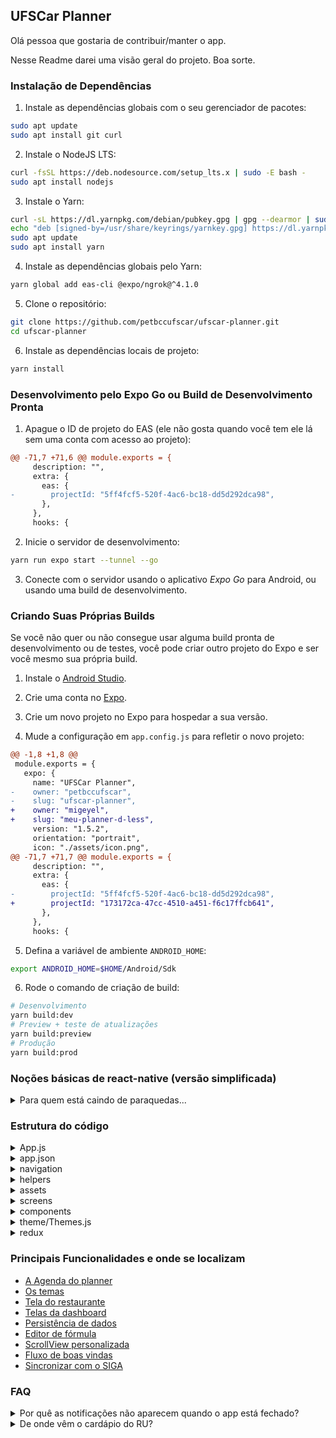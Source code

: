 ## UFSCar Planner

Olá pessoa que gostaria de contribuir/manter o app.

Nesse Readme darei uma visão geral do projeto. Boa sorte.

### Instalação de Dependências

1. Instale as dependências globais com o seu gerenciador de pacotes:

```bash
sudo apt update
sudo apt install git curl
```

2. Instale o NodeJS LTS:

```bash
curl -fsSL https://deb.nodesource.com/setup_lts.x | sudo -E bash -
sudo apt install nodejs
```

3. Instale o Yarn:

```bash
curl -sL https://dl.yarnpkg.com/debian/pubkey.gpg | gpg --dearmor | sudo tee /usr/share/keyrings/yarnkey.gpg >/dev/null
echo "deb [signed-by=/usr/share/keyrings/yarnkey.gpg] https://dl.yarnpkg.com/debian stable main" | sudo tee /etc/apt/sources.list.d/yarn.list
sudo apt update
sudo apt install yarn
```

4. Instale as dependências globais pelo Yarn:

```bash
yarn global add eas-cli @expo/ngrok@^4.1.0
```

5. Clone o repositório:

```bash
git clone https://github.com/petbccufscar/ufscar-planner.git
cd ufscar-planner
```

6. Instale as dependências locais de projeto:

```bash
yarn install
```

### Desenvolvimento pelo Expo Go ou Build de Desenvolvimento Pronta

1. Apague o ID de projeto do EAS (ele não gosta quando você tem ele lá sem uma
   conta com acesso ao projeto):

```diff
@@ -71,7 +71,6 @@ module.exports = {
     description: "",
     extra: {
       eas: {
-        projectId: "5ff4fcf5-520f-4ac6-bc18-dd5d292dca98",
       },
     },
     hooks: {
```

2. Inicie o servidor de desenvolvimento:

```bash
yarn run expo start --tunnel --go
```

3. Conecte com o servidor usando o aplicativo _Expo Go_ para Android, ou usando
   uma build de desenvolvimento.

### Criando Suas Próprias Builds

Se você não quer ou não consegue usar alguma build pronta de desenvolvimento ou
de testes, você pode criar outro projeto do Expo e ser você mesmo sua própria
build.

1. Instale o [Android Studio](https://developer.android.com/studio).

2. Crie uma conta no [Expo](https://expo.dev/).

3. Crie um novo projeto no Expo para hospedar a sua versão.

4. Mude a configuração em `app.config.js` para refletir o novo projeto:

```diff
@@ -1,8 +1,8 @@
 module.exports = {
   expo: {
     name: "UFSCar Planner",
-    owner: "petbccufscar",
-    slug: "ufscar-planner",
+    owner: "migeyel",
+    slug: "meu-planner-d-less",
     version: "1.5.2",
     orientation: "portrait",
     icon: "./assets/icon.png",
@@ -71,7 +71,7 @@ module.exports = {
     description: "",
     extra: {
       eas: {
-        projectId: "5ff4fcf5-520f-4ac6-bc18-dd5d292dca98",
+        projectId: "173172ca-47cc-4510-a451-f6c17ffcb641",
       },
     },
     hooks: {
```

5. Defina a variável de ambiente `ANDROID_HOME`:

```bash
export ANDROID_HOME=$HOME/Android/Sdk
```

6. Rode o comando de criação de build:

```bash
# Desenvolvimento
yarn build:dev
# Preview + teste de atualizações
yarn build:preview
# Produção
yarn build:prod
```

### Noções básicas de react-native (versão simplificada)

<details>
<summary>Para quem está caindo de paraquedas...</summary>

Estarei considerando que você saiba mais ou menos como funciona páginas estáticas em html.

Assim como html, react native também utiliza tags para poder construir o design a partir de uma hierarquia.

Em react native, chamamos de **componentes**, essas frações de design composta por tags. Cada componente pode ser composto de outros componentes e assim por diante.

Nesse aplicativo, estamos usando o que são chamados de **componentes funcionais**, são funcões que retornam um componente jsx (estilo tag).

_Esse tipo de componente aceita os chamados [hooks](https://reactjs.org/docs/hooks-intro.html)_.

Exemplo:

```js
function Comp1(props) {
  /* Antes do return pode ser feito quase qualquer tipo de computação
    Tem basicamente esses dois tipos de variável
        let = pode mudar seu valor
        const = não pode mudar seu valor
        var = esquece, não usa isso */
  const a = props.value || 9;
  let b = 3;
  b += a;
  // Aqui está sendo retornado um texto com o que tem em b.
  return <Text>{b}</Text>;
}

function Comp2() {
  // Aqui podemos usar o componente criado acima para criar outro
  return (
    <View>
      <Comp1 value={3} />
    </View>
  );

  // Utilizando props, é possível pegar valores passados ao chamar o componente,
  // exemplo: esse value={3} que pode ser acessado no Comp1 via props.value
}
```

Bom, você deve se lembrar que existia o CSS né? Infelizmente, você não será capaz de fugir dele.
Aqui temos o StyleSheet (basicamente a mesma coisa do css só que em camelCase).

Exemplo:

```js
const styles = StyleSheet.create({
  container: {
    flex: 1,
    backgroundColor: "#fdfdfd",
  },
  text: {
    color: "red",
    textAlign: "center",
  },
});
```

Podemos utilizar esse estilo do seguinte modo:

```js
function Comp3() {
  return (
    <View style={styles.container}>
      {/* também podemos sobrescrevê-lo  VV*/}
      <Text style={{ ...styles.text, color: "green" }}>teste</Text>
      <Comp2 />
    </View>
  );
}
```

O básico é isso, qualquer coisa, utilize um motor de busca para sanar suas dúvidas.

</details>

### Estrutura do código

<details>
<summary>App.js</summary>

Esse [arquivo](App.js) é basicamente a main, nele há o componente no topo da hierarquia.
Algumas coisas são carregadas nele, como o [tema](https://callstack.github.io/react-native-paper/theming.html), o [redux](https://redux.js.org/introduction/getting-started), as [notificações](https://docs.expo.dev/versions/latest/sdk/notifications/) e os [Navigators](https://reactnavigation.org/docs/getting-started).

</details>

<details>
<summary>app.json</summary>

Esse [arquivo](app.json) contém algumas variáveis da release do aplicativo, como localização e cor da splashscreen, número da versão e etc.

</details>

<details>
<summary>navigation</summary>

Esta [pasta](/navigation) contém o registro das rotas de cada fluxo de tela, exceto por aqueles registrados no App.js.

Estamos usando a versão 6.x do [react navigation](https://reactnavigation.org/docs/getting-started)

</details>

<details>
<summary>helpers</summary>

Esta [pasta](/helpers) contém arquivos com funções úteis e prontas para utilizar ao longo do app.

</details>

<details>
<summary>assets</summary>

Esta [pasta](/assets) contém arquivos de imagem e etc.

</details>

<details>
<summary>screens</summary>

Esta [pasta](/screens) contém arquivos que representam as telas mais importantes do app, basicamente a pasta principal do aplicativo.

</details>
<details>
<summary>components</summary>

Esta [pasta](/components) contém arquivos com alguns componentes que utilizamos.

Por exemplo:

- A Agenda é o componente da tela do planner
- Gradient possui uns gradientes para usar
- EventCards contém a maioria dos cards que representam eventos

</details>
<details>
<summary>theme/Themes.js</summary>

Este [arquivo](/theme/Themes.js) contém os temas do aplicativo.

Estamos seguindo o material 3 para isso.

Alguns temas foram construidos utilizando esse [plugin do figma](https://www.figma.com/community/plugin/1034969338659738588/Material-Theme-Builder)

</details>
<details>
<summary>redux</summary>

Esta [pasta](/redux) está relacionada ao banco de dados não relacional utilizado.

O [redux](https://react-redux.js.org) é divido em algumas etapas:

- Temos as [actions](/redux/actions), que são ações que podem ser disparadas usando o dispatch, e carregando informação como payload.
- Temos os [reducers](/redux/reducers/), que são os meios de tratamento para cada action em cada store, cada um possuindo um estado inicial.
- Temos o [index](/redux/reducers/index.js), que organiza os reducers e decide quais serão persistentes.
- Temos a [constants](/redux/constants) que serve para controlar a escrita dos actions, para não ocorrer mistyping.
- Por fim, temos a [store](/redux/store.js) que faz tudo funcionar junto.
- </details>

### Principais Funcionalidades e onde se localizam

- [A Agenda do planner](components/Agenda.js)
- [Os temas](theme/Themes.js)
- [Tela do restaurante](/screens/RestaurantMenu.js)
- [Telas da dashboard](/screens/dashboardScreens)
- [Persistência de dados](/redux)
- [Editor de fórmula](/components/NewSubject.js)
- [ScrollView personalizada](/components/ScrollView.js)
- [Fluxo de boas vindas](/screens/Welcome.js)
- [Sincronizar com o SIGA](/screens/dashboardScreens/Siga.js)

### FAQ

<details>
<summary>Por quê as notificações não aparecem quando o app está fechado?</summary>

Isso deve-se ao sistema do seu dispositivo estar limitando o app por economia de bateria.
Para resolver, basta ir na Informações/Configurações do app e trocar a limitação da economia de bateria.

</details>

<details>
<summary>De onde vêm o cardápio do RU?</summary>

Primeiramente [tentamos pegar os dados do site da ufscar](/screens/RestaurantMenu.js), entretanto, caso o Restaurante Universitário não atualizar, fizemos um meio alternativo, um servidor que pega as informações de outros lugares.

O projeto desse servidor está disponivel [aqui](https://github.com/petbccufscar/ru_api).

Caso as informações estejam erradas, a empresa do Restaurante Universitário mudou o modo de postar o cardápio e será necessário uma nova manutenção, no app ou no servidor.

</details>
